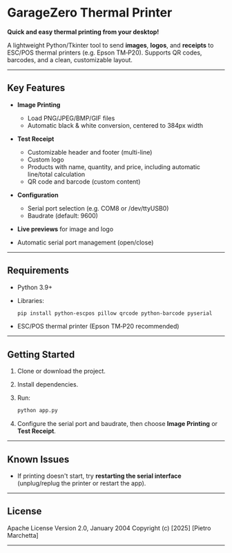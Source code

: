 

# GarageZero Thermal Printer

**Quick and easy thermal printing from your desktop!**

A lightweight Python/Tkinter tool to send **images**, **logos**, and **receipts** to ESC/POS thermal printers (e.g. Epson TM‑P20). Supports QR codes, barcodes, and a clean, customizable layout.

---

## Key Features

* **Image Printing**

  * Load PNG/JPEG/BMP/GIF files
  * Automatic black & white conversion, centered to 384px width

* **Test Receipt**

  * Customizable header and footer (multi-line)
  * Custom logo
  * Products with name, quantity, and price, including automatic line/total calculation
  * QR code and barcode (custom content)

* **Configuration**

  * Serial port selection (e.g. COM8 or /dev/ttyUSB0)
  * Baudrate (default: 9600)

* **Live previews** for image and logo

* Automatic serial port management (open/close)

---

## Requirements

* Python 3.9+

* Libraries:

  ```bash
  pip install python-escpos pillow qrcode python-barcode pyserial
  ```

* ESC/POS thermal printer (Epson TM‑P20 recommended)

---

## Getting Started

1. Clone or download the project.
2. Install dependencies.
3. Run:

   ```bash
   python app.py
   ```
4. Configure the serial port and baudrate, then choose **Image Printing** or **Test Receipt**.

---

## Known Issues

* If printing doesn't start, try **restarting the serial interface** (unplug/replug the printer or restart the app).

---

## License

Apache License Version 2.0, January 2004
Copyright (c) \[2025] \[Pietro Marchetta]

---


